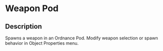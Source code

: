 # Weapon Pod

## Description

Spawns a weapon in an Ordnance Pod. Modify weapon selection or spawn behavior in Object Properties menu.
